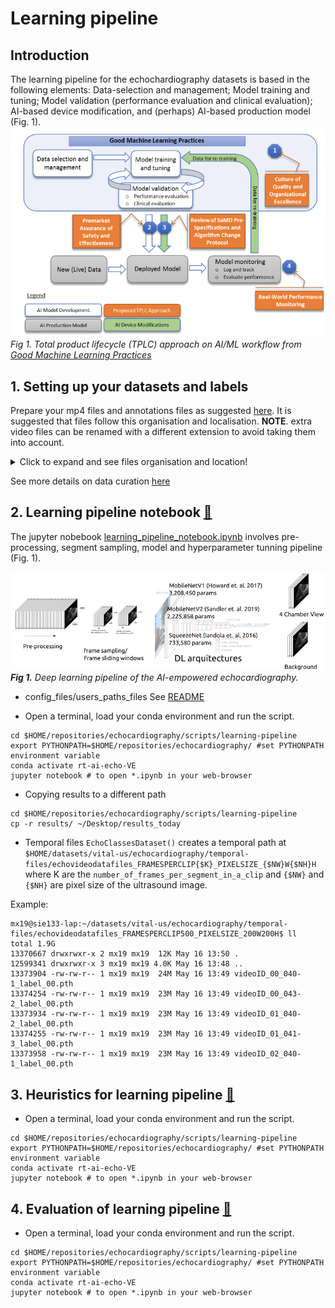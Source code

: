 # Learning pipeline
## Introduction 
The learning pipeline for the echochardiography datasets is based in the following elements: 
Data-selection and management; Model training and tuning; Model validation (performance evaluation and clinical evaluation); AI-based device modification, and (perhaps) AI-based production model (Fig. 1).   
![fig](../../docs/figures/fig2-good-ml-dl-practices.png)   
_Fig 1. Total product lifecycle (TPLC) approach on AI/ML workflow from [Good Machine Learning Practices](https://www.fda.gov/media/122535/download)_

## 1. Setting up your datasets and labels
Prepare your mp4 files and annotations files as suggested [here](../curation-selection-validation). 
It is suggested that files follow this organisation and localisation.
**NOTE**. extra video files can be renamed with a different extension to avoid taking them into account.

<details>
  <summary>Click to expand and see files organisation and location! </summary>
  
```
$ cd ~/vitaluskcl/datasets/echocardiography/videos-echo-annotated-ALL # Alternatively: ~/datasets/echocardiography-vital/videos-echo-annotated-06-subjects
$ tree -s
.
├── [       4096]  01NVb-003-050
│   ├── [       4096]  T1
│   │   ├── [        986]  01NVb-003-050-1-4CV.json
│   │   └── [ 1803334463]  01NVb-003-050-1 echo.mp4
│   ├── [       4096]  T2
│   │   ├── [        988]  01NVb-003-050-2-4CV.json
│   │   └── [ 1752445210]  01NVb-003-050-2 echo.mp4
│   └── [       4096]  T3
│       ├── [        987]  01NVb-003-050-3-4CV.json
│       └── [ 1062609410]  01NVb-003-050-3 echo.mp4
├── [       4096]  01NVb-003-051
│   ├── [       4096]  T1
│   │   ├── [        986]  01NVb-003-051-1-4CV.json
│   │   └── [  826247505]  01NVb-003-051-1 echo.mp4
│   ├── [       4096]  T2
│   │   ├── [        988]  01NVb-003-051-2-4CV.json
│   │   └── [ 1234164657]  01NVb-003-051-2 echo.mp4
│   └── [       4096]  T3
│       ├── [        906]  01NVb-003-051-3-4CV.json
│       └── [ 1198707159]  01NVb-003-051-3 echo.mp4
```
</details> 

See more details on data curation [here](../../data)

## 2. Learning pipeline notebook [:notebook:](learning_pipeline.py)
The jupyter nobebook [learning_pipeline_notebook.ipynb](learning_pipeline_notebook.ipynb) involves pre-processing, segment sampling, model and hyperparameter tunning pipeline (Fig. 1).

![fig](../../docs/figures/DL-pipeline.png)       
_**Fig 1.** Deep learning pipeline of the AI-empowered echocardiography._

* config_files/users_paths_files
See [README](../config_files/users_paths_files)

* Open a terminal, load your conda environment and run the script.
```
cd $HOME/repositories/echocardiography/scripts/learning-pipeline
export PYTHONPATH=$HOME/repositories/echocardiography/ #set PYTHONPATH environment variable
conda activate rt-ai-echo-VE 
jupyter notebook # to open *.ipynb in your web-browser
```

* Copying results to a different path
```
cd $HOME/repositories/echocardiography/scripts/learning-pipeline
cp -r results/ ~/Desktop/results_today
```

* Temporal files
`EchoClassesDataset()` creates a temporal path at 
`$HOME/datasets/vital-us/echocardiography/temporal-files/echovideodatafiles_FRAMESPERCLIP{$K}_PIXELSIZE_{$NW}W{$NH}H` 
where K are the `number_of_frames_per_segment_in_a_clip` and `{$NW}` and `{$NH}` are pixel size of the ultrasound image.

Example:
```
mx19@sie133-lap:~/datasets/vital-us/echocardiography/temporal-files/echovideodatafiles_FRAMESPERCLIP500_PIXELSIZE_200W200H$ ll
total 1.9G
13370667 drwxrwxr-x 2 mx19 mx19  12K May 16 13:50 .
12599341 drwxrwxr-x 3 mx19 mx19 4.0K May 16 13:48 ..
13373904 -rw-rw-r-- 1 mx19 mx19  24M May 16 13:49 videoID_00_040-1_label_00.pth
13374254 -rw-rw-r-- 1 mx19 mx19  23M May 16 13:49 videoID_00_043-2_label_00.pth
13373934 -rw-rw-r-- 1 mx19 mx19  23M May 16 13:49 videoID_01_040-2_label_00.pth
13374255 -rw-rw-r-- 1 mx19 mx19  23M May 16 13:49 videoID_01_041-3_label_00.pth
13373958 -rw-rw-r-- 1 mx19 mx19  23M May 16 13:49 videoID_02_040-1_label_00.pth
```

## 3. Heuristics for learning pipeline [:notebook:](heuristics_learning_pipeline_notebook.ipynb)
* Open a terminal, load your conda environment and run the script.
```
cd $HOME/repositories/echocardiography/scripts/learning-pipeline
export PYTHONPATH=$HOME/repositories/echocardiography/ #set PYTHONPATH environment variable
conda activate rt-ai-echo-VE 
jupyter notebook # to open *.ipynb in your web-browser
```

## 4. Evaluation of learning pipeline [:notebook:](evaluation_of_learning_pipeline_notebook.ipynb)
* Open a terminal, load your conda environment and run the script.
```
cd $HOME/repositories/echocardiography/scripts/learning-pipeline
export PYTHONPATH=$HOME/repositories/echocardiography/ #set PYTHONPATH environment variable
conda activate rt-ai-echo-VE 
jupyter notebook # to open *.ipynb in your web-browser
```